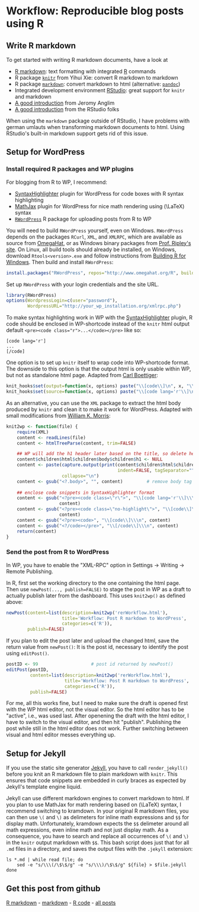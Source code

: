 Workflow: Reproducible blog posts using R
=========================

Write R markdown
-------------------------

To get started with writing R markdown documents, have a look at

 - [R markdown](http://www.rstudio.org/docs/r_markdown): text formatting with integrated [R](http://www.r-project.org/) commands
 - R package [`knitr`](http://yihui.name/knitr/) from Yihui Xie: convert R markdown to markdown
 - R package [`markdown`](http://cran.r-project.org/package=markdown): convert markdown to html (alternative: [`pandoc`](http://johnmacfarlane.net/pandoc/))
 - Integrated development environment [RStudio](http://www.rstudio.org/): great support for `knitr` and markdown
 - [A good introduction](http://jeromyanglim.blogspot.de/2012/05/getting-started-with-r-markdown-knitr.html) from Jeromy Anglim
 - [A good introduction](http://www.rstudio.org/docs/authoring/using_markdown) from the RStudio folks

When using the `markdown` package outside of RStudio, I have problems with german umlauts when transforming markdown documents to html. Using RStudio's built-in markdown support gets rid of this issue.

Setup for WordPress
-------------------------

### Install required R packages and WP plugins

For blogging from R to WP, I recommend:

 - [SyntaxHighlighter](http://wordpress.org/extend/plugins/syntaxhighlighter/) plugin for WordPress for code boxes with R syntax highlighting
 - [MathJax](http://wordpress.org/extend/plugins/mathjax-latex/) plugin for WordPress for nice math rendering using \(\LaTeX\) syntax
 - [`RWordPress`](http://www.omegahat.org/R/src/contrib/) R package for uploading posts from R to WP

You will need to build `RWordPress` yourself, even on Windows. `RWordPress` depends on the packages `RCurl`, `XML`, and `XMLRPC`, which are available as source from [OmegaHat](http://www.omegahat.org/R/src/contrib/), or as Windows binary packages from [Prof. Ripley's site](http://www.stats.ox.ac.uk/pub/RWin/bin/windows/contrib/2.15/). On Linux, all build tools should already be installed, on Windows, download `Rtools<version>.exe` and follow instructions from [Building R for Windows](http://cran.r-project.org/bin/windows/Rtools/). Then build and install `RWordPress`:


```r
install.packages("RWordPress", repos="http://www.omegahat.org/R", build=TRUE)
```


Set up `RWordPress` with your login credentials and the site URL.


```r
library(RWordPress)
options(WordpressLogin=c(user="password"),
        WordpressURL="http://your_wp_installation.org/xmlrpc.php")
```


To make syntax highlighting work in WP with the [SyntaxHighlighter](http://wordpress.org/extend/plugins/syntaxhighlighter/) plugin, R code should be enclosed in WP-shortcode instead of the `knitr` html output default `<pre><code class="r">...</code></pre>` like so:

```
[code lang='r']
...
[/code]
```

One option is to set up `knitr` itself to wrap code into WP-shortcode format. The downside to this option is that the output html is only usable within WP, but not as standalone html page. Adapted from [Carl Boettiger](http://www.carlboettiger.info/wordpress/archives/3974):


```r
knit_hooks$set(output=function(x, options) paste("\\[code\\]\n", x, "\\[/code\\]\n", sep=""))
knit_hooks$set(source=function(x, options) paste("\\[code lang='r'\\]\n", x, "\\[/code\\]\n", sep=""))
```


As an alternative, you can use the `XML` package to extract the html body produced by `knitr` and clean it to make it work for WordPress. Adapted with small modifications from [William K. Morris](http://wkmor1.wordpress.com/2012/07/01/rchievement-of-the-day-3-bloggin-from-r-14/):


```r
knit2wp <- function(file) {
    require(XML)
    content <- readLines(file)
    content <- htmlTreeParse(content, trim=FALSE)

    ## WP will add the h1 header later based on the title, so delete here
    content$children$html$children$body$children$h1 <- NULL
    content <- paste(capture.output(print(content$children$html$children$body,
                                          indent=FALSE, tagSeparator="")),
                     collapse="\n")
    content <- gsub("<?.body>", "", content)         # remove body tag
    
    ## enclose code snippets in SyntaxHighlighter format
    content <- gsub("<?pre><code class=\"r\">", "\\[code lang='r'\\]\\\n",
                    content)
    content <- gsub("<?pre><code class=\"no-highlight\">", "\\[code\\]\\\n",
                    content)
    content <- gsub("<?pre><code>", "\\[code\\]\\\n", content)
    content <- gsub("<?/code></pre>", "\\[/code\\]\\\n", content)
    return(content)
}
```


### Send the post from R to WordPress


In WP, you have to enable the "XML-RPC" option in Settings -> Writing -> Remote Publishing.

In R, first set the working directory to the one containing the html page. Then use `newPost(..., publish=FALSE)` to stage the post in WP as a draft to actually publish later from the dashboard. This uses `knit2wp()` as defined above:


```r
newPost(content=list(description=knit2wp('rerWorkflow.html'),
                     title='Workflow: Post R markdown to WordPress',
                     categories=c('R')),
        publish=FALSE)
```


If you plan to edit the post later and upload the changed html, save the return value from `newPost()`: It is the post id, necessary to identify the post using `editPost()`.


```r
postID <- 99                    # post id returned by newPost()
editPost(postID,
         content=list(description=knit2wp('rerWorkflow.html'),
                      title='Workflow: Post R markdown to WordPress',
                      categories=c('R')),
         publish=FALSE)
```


For me, all this works fine, but I need to make sure the draft is opened first with the WP html editor, not the visual editor. So the html editor has to be "active", i.e., was used last. After openening the draft with the html editor, I have to switch to the visual editor, and then hit "publish". Publishing the post while still in the html editor does not work. Further switching between visual and html editor messes everything up.

Setup for Jekyll
-------------------------

If you use the static site generator [Jekyll](http://jekyllrb.com), you have to call `render_jekyll()` before you knit an R markdown file to plain markdown with `knitr`. This ensures that code snippets are embedded in curly braces as expected by Jekyll's template engine liquid.

Jekyll can use different markdown engines to convert markdown to html. If you plan to use MathJax for math rendering based on \(\LaTeX\) syntax, I recommend switching to kramdown. In your original R markdown files, you can then use `\(` and `\)` as delimeters for inline math expressions and `$$` for display math. Unfortunately, kramdown expects the `$$` delimeter around all math expressions, even inline math and not just display math. As a consequence, you have to search and replace  all occurrences of  `\(` and `\)` in the `knitr` output markdown with `$$`. This bash script does just that for all `.md` files in a directory, and saves the output files with the `.jekyll` extension:

```
ls *.md | while read file; do
    sed -e "s/\\\(/\$\$/g" -e "s/\\\)/\$\$/g" ${file} > $file.jekyll
done
```

Get this post from github
----------------------------------------------

[R markdown](https://github.com/dwoll/RExRepos/raw/master/Rmd/rerWorkflow.Rmd) - [markdown](https://github.com/dwoll/RExRepos/raw/master/md/rerWorkflow.md) - [R code](https://github.com/dwoll/RExRepos/raw/master/R/rerWorkflow.R) - [all posts](https://github.com/dwoll/RExRepos)
